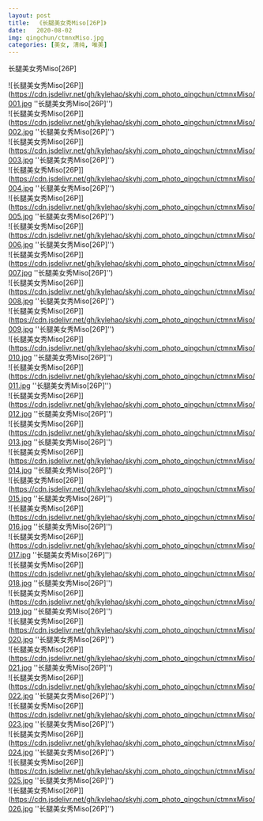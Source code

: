 ```yaml
---
layout: post
title:  《长腿美女秀Miso[26P]》
date:   2020-08-02
img: qingchun/ctmnxMiso.jpg
categories: [美女, 清纯, 唯美]
---
```


长腿美女秀Miso[26P]


![长腿美女秀Miso[26P]](https://cdn.jsdelivr.net/gh/kylehao/skyhj.com_photo_qingchun/ctmnxMiso/001.jpg ''长腿美女秀Miso[26P]'') <br>
![长腿美女秀Miso[26P]](https://cdn.jsdelivr.net/gh/kylehao/skyhj.com_photo_qingchun/ctmnxMiso/002.jpg ''长腿美女秀Miso[26P]'') <br>
![长腿美女秀Miso[26P]](https://cdn.jsdelivr.net/gh/kylehao/skyhj.com_photo_qingchun/ctmnxMiso/003.jpg ''长腿美女秀Miso[26P]'') <br>
![长腿美女秀Miso[26P]](https://cdn.jsdelivr.net/gh/kylehao/skyhj.com_photo_qingchun/ctmnxMiso/004.jpg ''长腿美女秀Miso[26P]'') <br>
![长腿美女秀Miso[26P]](https://cdn.jsdelivr.net/gh/kylehao/skyhj.com_photo_qingchun/ctmnxMiso/005.jpg ''长腿美女秀Miso[26P]'') <br>
![长腿美女秀Miso[26P]](https://cdn.jsdelivr.net/gh/kylehao/skyhj.com_photo_qingchun/ctmnxMiso/006.jpg ''长腿美女秀Miso[26P]'') <br>
![长腿美女秀Miso[26P]](https://cdn.jsdelivr.net/gh/kylehao/skyhj.com_photo_qingchun/ctmnxMiso/007.jpg ''长腿美女秀Miso[26P]'') <br>
![长腿美女秀Miso[26P]](https://cdn.jsdelivr.net/gh/kylehao/skyhj.com_photo_qingchun/ctmnxMiso/008.jpg ''长腿美女秀Miso[26P]'') <br>
![长腿美女秀Miso[26P]](https://cdn.jsdelivr.net/gh/kylehao/skyhj.com_photo_qingchun/ctmnxMiso/009.jpg ''长腿美女秀Miso[26P]'') <br>
![长腿美女秀Miso[26P]](https://cdn.jsdelivr.net/gh/kylehao/skyhj.com_photo_qingchun/ctmnxMiso/010.jpg ''长腿美女秀Miso[26P]'') <br>
![长腿美女秀Miso[26P]](https://cdn.jsdelivr.net/gh/kylehao/skyhj.com_photo_qingchun/ctmnxMiso/011.jpg ''长腿美女秀Miso[26P]'') <br>
![长腿美女秀Miso[26P]](https://cdn.jsdelivr.net/gh/kylehao/skyhj.com_photo_qingchun/ctmnxMiso/012.jpg ''长腿美女秀Miso[26P]'') <br>
![长腿美女秀Miso[26P]](https://cdn.jsdelivr.net/gh/kylehao/skyhj.com_photo_qingchun/ctmnxMiso/013.jpg ''长腿美女秀Miso[26P]'') <br>
![长腿美女秀Miso[26P]](https://cdn.jsdelivr.net/gh/kylehao/skyhj.com_photo_qingchun/ctmnxMiso/014.jpg ''长腿美女秀Miso[26P]'') <br>
![长腿美女秀Miso[26P]](https://cdn.jsdelivr.net/gh/kylehao/skyhj.com_photo_qingchun/ctmnxMiso/015.jpg ''长腿美女秀Miso[26P]'') <br>
![长腿美女秀Miso[26P]](https://cdn.jsdelivr.net/gh/kylehao/skyhj.com_photo_qingchun/ctmnxMiso/016.jpg ''长腿美女秀Miso[26P]'') <br>
![长腿美女秀Miso[26P]](https://cdn.jsdelivr.net/gh/kylehao/skyhj.com_photo_qingchun/ctmnxMiso/017.jpg ''长腿美女秀Miso[26P]'') <br>
![长腿美女秀Miso[26P]](https://cdn.jsdelivr.net/gh/kylehao/skyhj.com_photo_qingchun/ctmnxMiso/018.jpg ''长腿美女秀Miso[26P]'') <br>
![长腿美女秀Miso[26P]](https://cdn.jsdelivr.net/gh/kylehao/skyhj.com_photo_qingchun/ctmnxMiso/019.jpg ''长腿美女秀Miso[26P]'') <br>
![长腿美女秀Miso[26P]](https://cdn.jsdelivr.net/gh/kylehao/skyhj.com_photo_qingchun/ctmnxMiso/020.jpg ''长腿美女秀Miso[26P]'') <br>
![长腿美女秀Miso[26P]](https://cdn.jsdelivr.net/gh/kylehao/skyhj.com_photo_qingchun/ctmnxMiso/021.jpg ''长腿美女秀Miso[26P]'') <br>
![长腿美女秀Miso[26P]](https://cdn.jsdelivr.net/gh/kylehao/skyhj.com_photo_qingchun/ctmnxMiso/022.jpg ''长腿美女秀Miso[26P]'') <br>
![长腿美女秀Miso[26P]](https://cdn.jsdelivr.net/gh/kylehao/skyhj.com_photo_qingchun/ctmnxMiso/023.jpg ''长腿美女秀Miso[26P]'') <br>
![长腿美女秀Miso[26P]](https://cdn.jsdelivr.net/gh/kylehao/skyhj.com_photo_qingchun/ctmnxMiso/024.jpg ''长腿美女秀Miso[26P]'') <br>
![长腿美女秀Miso[26P]](https://cdn.jsdelivr.net/gh/kylehao/skyhj.com_photo_qingchun/ctmnxMiso/025.jpg ''长腿美女秀Miso[26P]'') <br>
![长腿美女秀Miso[26P]](https://cdn.jsdelivr.net/gh/kylehao/skyhj.com_photo_qingchun/ctmnxMiso/026.jpg ''长腿美女秀Miso[26P]'') <br>
